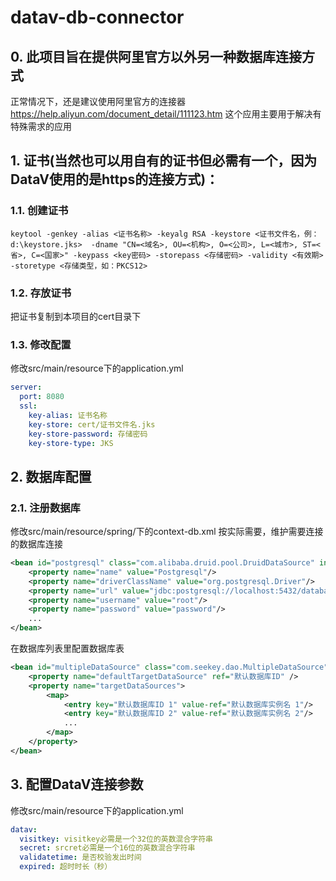 # datav-db-connector

## 0. 此项目旨在提供阿里官方以外另一种数据库连接方式
正常情况下，还是建议使用阿里官方的连接器
<https://help.aliyun.com/document_detail/111123.htm>
这个应用主要用于解决有特殊需求的应用

## 1. 证书(当然也可以用自有的证书但必需有一个，因为DataV使用的是https的连接方式)：
### 1.1. 创建证书
``` shell
keytool -genkey -alias <证书名称> -keyalg RSA -keystore <证书文件名，例：d:\keystore.jks>  -dname "CN=<域名>, OU=<机构>, O=<公司>, L=<城市>, ST=<省>, C=<国家>" -keypass <key密码> -storepass <存储密码> -validity <有效期>  -storetype <存储类型，如：PKCS12>
```

### 1.2. 存放证书
把证书复制到本项目的cert目录下

### 1.3. 修改配置
修改src/main/resource下的application.yml

``` yaml
server:
  port: 8080
  ssl:
    key-alias: 证书名称
    key-store: cert/证书文件名.jks
    key-store-password: 存储密码
    key-store-type: JKS
```

## 2. 数据库配置
### 2.1. 注册数据库
修改src/main/resource/spring/下的context-db.xml
按实际需要，维护需要连接的数据库连接

``` xml
<bean id="postgresql" class="com.alibaba.druid.pool.DruidDataSource" init-method="init" destroy-method="close">
	<property name="name" value="Postgresql"/>
	<property name="driverClassName" value="org.postgresql.Driver"/>
	<property name="url" value="jdbc:postgresql://localhost:5432/databasename"/>
	<property name="username" value="root"/>
	<property name="password" value="password"/>
	...
</bean>
```
在数据库列表里配置数据库表

``` xml
<bean id="multipleDataSource" class="com.seekey.dao.MultipleDataSource">
	<property name="defaultTargetDataSource" ref="默认数据库ID" />
	<property name="targetDataSources">
		<map>
			<entry key="默认数据库ID 1" value-ref="默认数据库实例名 1"/>
			<entry key="默认数据库ID 2" value-ref="默认数据库实例名 2"/>
			...
		</map>
	</property>
</bean>
```

## 3. 配置DataV连接参数
修改src/main/resource下的application.yml

``` yaml
datav:
  visitkey: visitkey必需是一个32位的英数混合字符串
  secret: srcret必需是一个16位的英数混合字符串
  validatetime: 是否校验发出时间
  expired: 超时时长（秒）
```